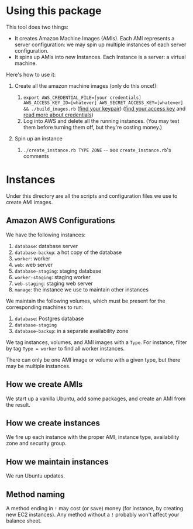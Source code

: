 # Using this package

This tool does two things:

* It creates Amazon Machine Images (AMIs). Each AMI represents a server configuration: we may spin up multiple instances of each server configuration.
* It spins up AMIs into new Instances. Each Instance is a server: a virtual machine.

Here's how to use it:

1. Create all the amazon machine images (only do this once!):
    1. `export AWS_CREDENTIAL_FILE=[your credentials] AWS_ACCESS_KEY_ID=[whatever] AWS_SECRET_ACCESS_KEY=[whatever] && ./build_images.rb` ([find your keypair](https://console.aws.amazon.com/ec2/v2/home#KeyPairs:)) ([find your access key](https://console.aws.amazon.com/iam/home#users) and [read more about credentials](http://docs.aws.amazon.com/cli/latest/userguide/cli-chap-getting-started.html#cli-installing-credentials))
    1. Log into AWS and delete all the running instances. (You may test them before turning them off, but they're costing money.)

1. Spin up an instance
    1. `./create_instance.rb TYPE ZONE` -- see `create_instance.rb`'s comments

# Instances

Under this directory are all the scripts and configuration files we use to create AMI images.

## Amazon AWS Configurations

We have the following instances:

1. `database`: database server
2. `database-backup`: a hot copy of the database
3. `worker`: worker
4. `web`: web server
5. `database-staging`: staging database
6. `worker-staging`: staging worker
7. `web-staging`: staging web server
8. `manage`: the instance we use to maintain other instances

We maintain the following volumes, which must be present for the corresponding machines to run:

1. `database`: Postgres database
2. `database-staging`
3. `database-backup`: in a separate availability zone

We tag instances, volumes, and AMI images with a `Type`. For instance, filter by tag `Type = worker` to find all worker instances.

There can only be one AMI image or volume with a given type, but there may be multiple instances.

## How we create AMIs

We start up a vanilla Ubuntu, add some packages, and create an AMI from the result.

## How we create instances

We fire up each instance with the proper AMI, instance type, availability zone and security group.

## How we maintain instances

We run Ubuntu updates.

## Method naming

A method ending in `!` may cost (or save) money (for instance, by creating new EC2 instances). Any method without a `!` probably won't affect your balance sheet.
